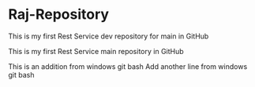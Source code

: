 # Raj-Repository


This is my first Rest Service dev repository for main in GitHub

This is my first Rest Service main repository in GitHub

This is an addition from windows git bash
Add another line from windows git bash 
